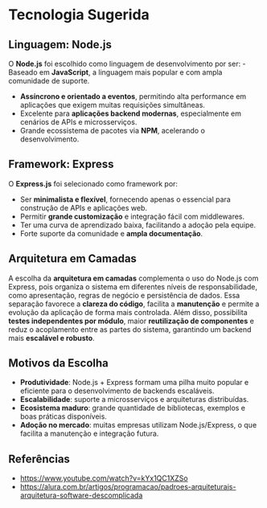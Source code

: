# Tecnologia Sugerida

## Linguagem: Node.js

O **Node.js** foi escolhido como linguagem de desenvolvimento por ser: -
Baseado em **JavaScript**, a linguagem mais popular e com ampla
comunidade de suporte.
- **Assíncrono e orientado a eventos**, permitindo alta performance em
aplicações que exigem muitas requisições simultâneas.
- Excelente para **aplicações backend modernas**, especialmente em
cenários de APIs e microsserviços.
- Grande ecossistema de pacotes via **NPM**, acelerando o
desenvolvimento.

## Framework: Express

O **Express.js** foi selecionado como framework por:
- Ser **minimalista e flexível**, fornecendo apenas o essencial para
construção de APIs e aplicações web.
- Permitir **grande customização** e integração fácil com middlewares.
- Ter uma curva de aprendizado baixa, facilitando a adoção pela equipe.
- Forte suporte da comunidade e **ampla documentação**.

## Arquitetura em Camadas

A escolha da **arquitetura em camadas** complementa o uso do Node.js com
Express, pois organiza o sistema em diferentes níveis de
responsabilidade, como apresentação, regras de negócio e persistência de
dados. Essa separação favorece a **clareza do código**, facilita a
**manutenção** e permite a evolução da aplicação de forma mais
controlada. Além disso, possibilita **testes independentes por módulo**,
maior **reutilização de componentes** e reduz o acoplamento entre as
partes do sistema, garantindo um backend mais **escalável e robusto**.

## Motivos da Escolha

-   **Produtividade**: Node.js + Express formam uma pilha muito popular
    e eficiente para o desenvolvimento de backends escaláveis.
-   **Escalabilidade**: suporte a microsserviços e arquiteturas
    distribuídas.
-   **Ecosistema maduro**: grande quantidade de bibliotecas, exemplos e
    boas práticas disponíveis.
-   **Adoção no mercado**: muitas empresas utilizam Node.js/Express, o
    que facilita a manutenção e integração futura.

## Referências

- https://www.youtube.com/watch?v=kYx1QC1XZSo
- https://alura.com.br/artigos/programacao/padroes-arquiteturais-arquitetura-software-descomplicada  

